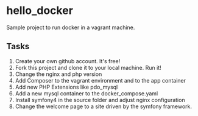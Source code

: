 # hello_docker
Sample project to run docker in a vagrant machine.

## Tasks

1. Create your own github account. It's free!
2. Fork this project and clone it to your local machine. Run it!
3. Change the nginx and php version
4. Add Composer to the vagrant environment and to the app container
5. Add new PHP Extensions like pdo_mysql
6. Add a new mysql container to the docker_compose.yaml
7. Install symfony4 in the source folder and adjust nginx configuration
8. Change the welcome page to a site driven by the symfony framework.
